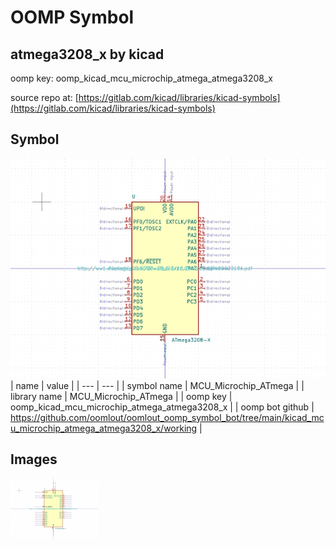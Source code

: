 # OOMP Symbol  
## atmega3208_x  by kicad  
  
oomp key: oomp_kicad_mcu_microchip_atmega_atmega3208_x  
  
source repo at: [https://gitlab.com/kicad/libraries/kicad-symbols](https://gitlab.com/kicad/libraries/kicad-symbols)  
## Symbol  
  
[![working.png](working_600.png)](working.png)  
| name | value | 
| --- | --- | 
| symbol name | MCU_Microchip_ATmega | 
| library name | MCU_Microchip_ATmega | 
| oomp key | oomp_kicad_mcu_microchip_atmega_atmega3208_x | 
| oomp bot github | https://github.com/oomlout/oomlout_oomp_symbol_bot/tree/main/kicad_mcu_microchip_atmega_atmega3208_x/working | 
## Images  
  
[![working.png](working_140.png)](working.png)  

